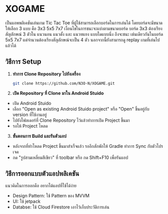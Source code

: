 # XOGAME
  เป็นแอพพลิเคชันเล่นเกม Tic Tac Toe ที่ผู้ใช้สามารถเลือกบอร์ดในการเล่นได้ โดยบอร์ดจะมีขนาดให้เลือก 3 แบบ คือ 3x3 5x5 7x7 
  เงื่อนไขในการชนะจะแบ่งตามขนาดบอร์ด บอร์ด 3x3 ต้องเรียงสัญลักษณ์ 3 ตัวใน แนวนอน แนวตั้ง และ แนวทแยง แบบใดแบบนึ่ง ถึงจะชนะ เช่นเดียวกันในบอร์ด 5x5 7x7 แต่จำนวนต้องเรียงสัญลักษณ์จะเป็น 4 ตัว 
  นอกจากนี้ยังสามารถดู replay เกมที่เล่นไปแล้วได้ 
  
## วิธีการ Setup
1. **ทำการ Clone Repository ไปยังเครื่อง**
   
    ```bash
   git clone https://github.com/N3O-N/XOGAME.git

2. **เปิด Repository ที่ Clone มาใน Android Stuido**
- เปิด Android Stuido
- เลือก "Open as existing Android Stuido project" หรือ "Open" ขึ้นอยู่กับ version ที่ใช้งานอยู่
- ไปยังโฟลเดอร์ที่ Clone Repository ไว้แล้วทำการเปิด Project ขึ้นมา
- รอให้ Project โหลด
   
3. **ขั้นตอนการ Build และรันตัวแอป**
- หลังจากที่ทำโหลด Project ขึ้นมาสำเร็จแล้ว รออีกสักพักให้ Gradle ทำการ Sync กับตัวโปรเจค
- กด "รูปสามเหลี่ยมสีเขียว" ที่ toolbar หรือ กด Shift+F10 เพื่อรันแอป

## วิธีการออกแบบตัวแอปพลิเคชัน
แนวคิดในการออกคือ อยากได้แอปที่ใช้ได้ง่าย
- Design Pattern: ใช้ Pattern ของ MVVM 
- UI: ใช้ jetpack 
- Databse: ใช้ Cloud Firestore เอาไว้เก็บประวัติการเล่น

